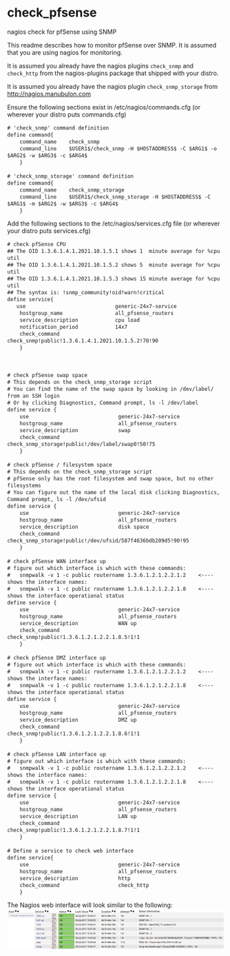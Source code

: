 # check_pfsense
nagios check for pfSense using SNMP

This readme describes how to monitor pfSense over SNMP.  It is assumed that you are using nagios for monitoring.


It is assumed you already have the nagios plugins `check_snmp` and `check_http` from the nagios-plugins package that shipped with your distro.

It is assumed you already have the nagios plugin `check_snmp_storage` from http://nagios.manubulon.com

Ensure the following sections exist in /etc/nagios/commands.cfg (or wherever your distro puts commands.cfg)

    # 'check_snmp' command definition
    define command{
        command_name    check_snmp
        command_line    $USER1$/check_snmp -H $HOSTADDRESS$ -C $ARG1$ -o $ARG2$ -w $ARG3$ -c $ARG4$
        }

    # 'check_snmp_storage' command definition
    define command{
        command_name    check_snmp_storage
        command_line    $USER1$/check_snmp_storage -H $HOSTADDRESS$ -C $ARG1$ -m $ARG2$ -w $ARG3$ -c $ARG4$
        }


Add the following sections to the /etc/nagios/services.cfg file (or wherever your distro puts services.cfg)

    # check pfSense CPU
    ## The OID 1.3.6.1.4.1.2021.10.1.5.1 shows 1  minute average for %cpu util
    ## The OID 1.3.6.1.4.1.2021.10.1.5.2 shows 5  minute average for %cpu util
    ## The OID 1.3.6.1.4.1.2021.10.1.5.3 shows 15 minute average for %cpu util
    ## The syntax is: !snmp_community!oid!warn!critical
    define service{
       use                             generic-24x7-service
        hostgroup_name                 all_pfsense_routers
        service_description            cpu load
        notification_period            14x7
        check_command                  check_snmp!public!1.3.6.1.4.1.2021.10.1.5.2!70!90
        }



    # check pfSense swap space
    # This depends on the check_snmp_storage script
    # You can find the name of the swap space by looking in /dev/label/ from an SSH login
    # Or by clicking Diagnostics, Command prompt, ls -l /dev/label
    define service {
        use                             generic-24x7-service
        hostgroup_name                  all_pfsense_routers
        service_description             swap
        check_command                   check_snmp_storage!public!/dev/label/swap0!50!75
        }

    # check pfSense / filesystem space
    # This depends on the check_snmp_storage script
    # pfSense only has the root filesystem and swap space, but no other filesystems
    # You can figure out the name of the local disk clicking Diagnostics, Command prompt, ls -l /dev/ufsid
    define service {
        use                             generic-24x7-service
        hostgroup_name                  all_pfsense_routers
        service_description             disk space
        check_command                   check_snmp_storage!public!/dev/ufsid/587f4636bdb209d5!90!95
        }

    # check pfSense WAN interface up
    # figure out which interface is which with these commands:
    #   snmpwalk -v 1 -c public routername 1.3.6.1.2.1.2.2.1.2    <---- shows the interface names:
    #   snmpwalk -v 1 -c public routername 1.3.6.1.2.1.2.2.1.8    <---- shows the interface operational status
    define service {
        use                             generic-24x7-service
        hostgroup_name                  all_pfsense_routers
        service_description             WAN up
        check_command                   check_snmp!public!1.3.6.1.2.1.2.2.1.8.5!1!1
        }

    # check pfSense DMZ interface up
    # figure out which interface is which with these commands:
    #   snmpwalk -v 1 -c public routername 1.3.6.1.2.1.2.2.1.2    <---- shows the interface names:
    #   snmpwalk -v 1 -c public routername 1.3.6.1.2.1.2.2.1.8    <---- shows the interface operational status
    define service {
        use                             generic-24x7-service
        hostgroup_name                  all_pfsense_routers
        service_description             DMZ up
        check_command                   check_snmp!public!1.3.6.1.2.1.2.2.1.8.6!1!1
        }

    # check pfSense LAN interface up
    # figure out which interface is which with these commands:
    #   snmpwalk -v 1 -c public routername 1.3.6.1.2.1.2.2.1.2    <---- shows the interface names:
    #   snmpwalk -v 1 -c public routername 1.3.6.1.2.1.2.2.1.8    <---- shows the interface operational status
    define service {
        use                             generic-24x7-service
        hostgroup_name                  all_pfsense_routers
        service_description             LAN up
        check_command                   check_snmp!public!1.3.6.1.2.1.2.2.1.8.7!1!1
        }

    # Define a service to check web interface
    define service{
        use                             generic-24x7-service
        hostgroup_name                  all_pfsense_routers
        service_description             http
        check_command                   check_http
        }


The Nagios web interface will look similar to the following:
<img src=images/pfsense.png>

